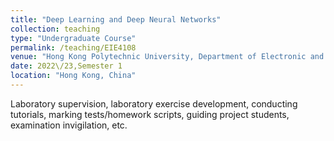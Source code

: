 ```yaml
---
title: "Deep Learning and Deep Neural Networks"
collection: teaching
type: "Undergraduate Course"
permalink: /teaching/EIE4108
venue: "Hong Kong Polytechnic University, Department of Electronic and Information Engineering"
date: 2022\/23,Semester 1
location: "Hong Kong, China"
---
```


Laboratory supervision, laboratory exercise development, conducting tutorials, marking tests/homework scripts, guiding project students, examination invigilation, etc.
